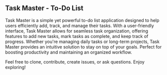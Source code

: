 ## Task Master - To-Do List

Task Master is a simple yet powerful to-do list application designed to help users efficiently add, track, and manage their tasks. With a user-friendly interface, Task Master allows for seamless task organization, offering features to add new tasks, mark tasks as complete, and keep track of progress. Whether you're managing daily tasks or long-term projects, Task Master provides an intuitive solution to stay on top of your goals. Perfect for boosting productivity and maintaining an organized workflow.

Feel free to clone, contribute, create issues, or ask questions. Enjoy exploring!

